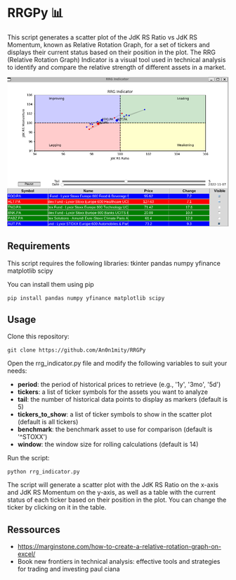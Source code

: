 # RRGPy :bar_chart:

This script generates a scatter plot of the JdK RS Ratio vs JdK RS Momentum, known as Relative Rotation Graph, for a set of tickers and displays their current status based on their position in the plot. The RRG (Relative Rotation Graph) Indicator is a visual tool used in technical analysis to identify and compare the relative strength of different assets in a market.

![](rrgpy.png)

## Requirements

This script requires the following libraries:
    tkinter
    pandas
    numpy
    yfinance
    matplotlib
    scipy

You can install them using pip

    pip install pandas numpy yfinance matplotlib scipy

## Usage

Clone this repository:

    git clone https://github.com/An0n1mity/RRGPy

Open the rrg_indicator.py file and modify the following variables to suit your needs:

- **period**: the period of historical prices to retrieve (e.g., '1y', '3mo', '5d')
- **tickers**: a list of ticker symbols for the assets you want to analyze
- **tail**: the number of historical data points to display as markers (default is 5)
- **tickers_to_show**: a list of ticker symbols to show in the scatter plot (default is all tickers)
- **benchmark**: the benchmark asset to use for comparison (default is '^STOXX')
- **window**: the window size for rolling calculations (default is 14)

Run the script:

    python rrg_indicator.py

The script will generate a scatter plot with the JdK RS Ratio on the x-axis and JdK RS Momentum on the y-axis, as well as a table with the current status of each ticker based on their position in the plot. You can change the ticker by clicking on it in the table.

## Ressources 
- https://marginstone.com/how-to-create-a-relative-rotation-graph-on-excel/
- Book new frontiers in technical analysis: effective tools and strategies for trading and investing paul ciana
